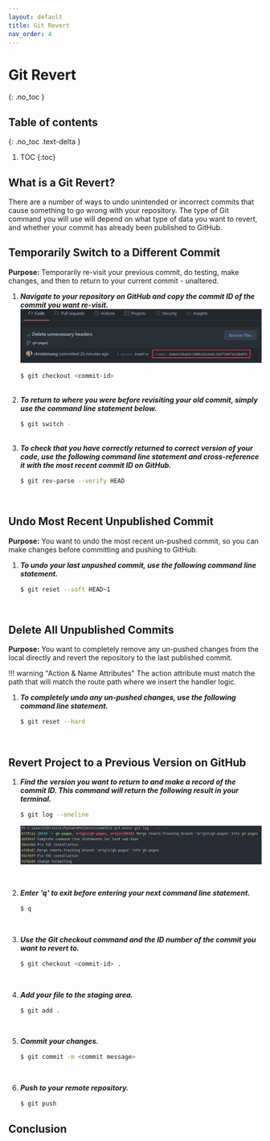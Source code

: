 ```yaml
---
layout: default
title: Git Revert
nav_order: 4
---
```


# Git Revert
{: .no_toc }

## Table of contents
{: .no_toc .text-delta }

1. TOC
{:toc}

## What is a Git Revert?

There are a number of ways to undo unintended or incorrect commits that cause something to go wrong
with your repository. The type of Git command you will use will depend on what type of data you want
to revert, and whether your commit has already been published to GitHub.

## Temporarily Switch to a Different Commit

**Purpose:** Temporarily re-visit your previous commit, do testing, make changes, and then to return
to your current commit - unaltered.

1. ***Navigate to your repository on GitHub and copy the commit ID of the commit you want re-visit.***
   ![revert1.png](revert1.png)
   ```bash
   $ git checkout <commit-id>
   ```
   <br/>
2. ***To return to where you were before revisiting your old commit, simply use the command line statement below.***
   ```bash
   $ git switch -
   ```
   <br/>
3. ***To check that you have correctly returned to correct version of your code, use the 
   following command line statement and cross-reference it with the most recent commit ID on GitHub.***
   ```bash
   $ git rev-parse --verify HEAD
   ```
   <br/>

## Undo Most Recent Unpublished Commit

**Purpose:** You want to undo the most recent un-pushed commit, so you can make changes before 
committing and pushing to GitHub.

1. ***To undo your last unpushed commit, use the following command line statement.***
   ```bash
   $ git reset --soft HEAD~1
   ```
   <br/>

## Delete All Unpublished Commits
**Purpose:** You want to completely remove any un-pushed changes from the local directly and 
revert the repository to the last published commit.

!!! warning "Action & Name Attributes" The action attribute must match the path that will match the route path where we insert the handler logic.

1. ***To completely undo any un-pushed changes, use the following command line statement.***
   ```bash
   $ git reset --hard
   ```
   <br/>

## Revert Project to a Previous Version on GitHub

1. ***Find the version you want to return to and make a record of the commit ID.  This command 
   will return the following result in your terminal.***
   ```bash
   $ git log --oneline
   ```
   ![revert2.png](revert2.png)
   
   <br/>
2. ***Enter 'q' to exit before entering your next command line statement.***
   ```bash
   $ q
   ```
   <br/>
3. ***Use the Git checkout command and the ID number of the commit you want to revert to.***
   ```bash
   $ git checkout <commit-id> .
   ```
   <br/>
4. ***Add your file to the staging area.***
   ```bash
   $ git add .
   ```
   <br/>
5. ***Commit your changes.***
   ```bash
   $ git commit -m <commit message>
   ```
   <br/>
5. ***Push to your remote repository.***
   ```bash
   $ git push
   ```
   
## Conclusion


